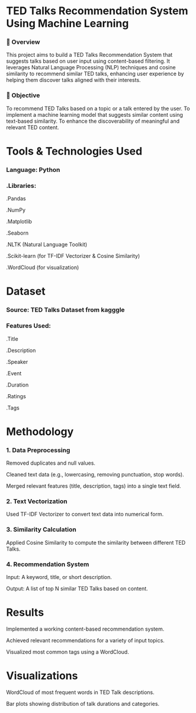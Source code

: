 # TED Talks Recommendation System Using Machine Learning
### 📌  Overview
This project aims to build a TED Talks Recommendation System that suggests talks based on user input using content-based filtering. It leverages Natural Language Processing (NLP) techniques and cosine similarity to recommend similar TED talks, enhancing user experience by helping them discover talks aligned with their interests.

### 🎯 Objective
To recommend TED Talks based on a topic or a talk entered by the user.
To implement a machine learning model that suggests similar content using text-based similarity.
To enhance the discoverability of meaningful and relevant TED content.

# Tools & Technologies Used
### Language: Python
### .Libraries:

.Pandas

.NumPy

.Matplotlib

.Seaborn

.NLTK (Natural Language Toolkit)

.Scikit-learn (for TF-IDF Vectorizer & Cosine Similarity)

.WordCloud (for visualization)

# Dataset
### Source: TED Talks Dataset from kagggle

### Features Used:

.Title

.Description

.Speaker

.Event

.Duration

.Ratings

.Tags

# Methodology
### 1. Data Preprocessing
Removed duplicates and null values.

Cleaned text data (e.g., lowercasing, removing punctuation, stop words).

Merged relevant features (title, description, tags) into a single text field.

### 2. Text Vectorization
Used TF-IDF Vectorizer to convert text data into numerical form.

### 3. Similarity Calculation
Applied Cosine Similarity to compute the similarity between different TED Talks.

### 4. Recommendation System
Input: A keyword, title, or short description.

Output: A list of top N similar TED Talks based on content.

# Results
Implemented a working content-based recommendation system.

Achieved relevant recommendations for a variety of input topics.

Visualized most common tags using a WordCloud.

# Visualizations
WordCloud of most frequent words in TED Talk descriptions.

Bar plots showing distribution of talk durations and categories.







